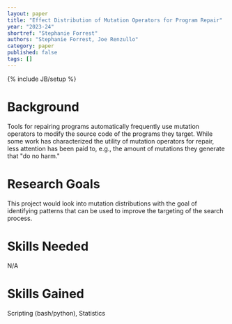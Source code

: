 ```yaml
---
layout: paper
title: "Effect Distribution of Mutation Operators for Program Repair"
year: "2023-24"
shortref: "Stephanie Forrest"
authors: "Stephanie Forrest, Joe Renzullo"
category: paper
published: false
tags: []
---
```

{% include JB/setup %}

# Background

Tools for repairing programs automatically frequently use mutation operators to modify the source code of the programs they target.
While some work has characterized the utility of mutation operators for repair, less attention has been paid to, e.g., the amount of mutations they generate that "do no harm."

# Research Goals

This project would look into mutation distributions with the goal of identifying patterns that can be used to improve the targeting of the search process.

# Skills Needed

N/A

# Skills Gained

Scripting (bash/python), Statistics
